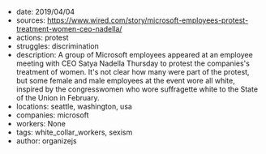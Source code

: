 - date: 2019/04/04
- sources: https://www.wired.com/story/microsoft-employees-protest-treatment-women-ceo-nadella/
- actions: protest
- struggles: discrimination
- description: A group of Microsoft employees appeared at an employee meeting with CEO Satya Nadella Thursday to protest the companies's treatment of women. It's not clear how many were part of the protest, but some female and male employees at the event wore all white, inspired by the congresswomen who wore suffragette white to the State of the Union in February.
- locations: seattle, washington, usa
- companies: microsoft
- workers: None
- tags: white_collar_workers, sexism
- author: organizejs
